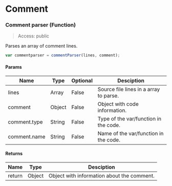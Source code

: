 # Comment

### Comment parser (Function)

> Access: public

Parses an array of comment lines.

```js
var commentparser = commentParser(lines, comment);
```

#### Params

| Name | Type | Optional | Desciption |
| ---- | ---- | -------- | ---------- |
| lines | Array | False | Source file lines in a array to parse. |
| comment | Object | False | Object with code information. |
| comment.type | String | False | Type of the var/function in the code. |
| comment.name | String | False | Name of the var/function in the code. |

#### Returns

| Name | Type | Desciption |
| ---- | ---- | ---------- |
| return | Object | Object with information about the comment. |